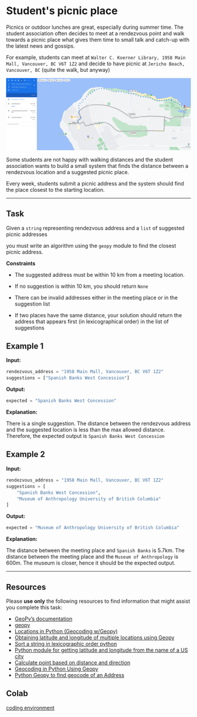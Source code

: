 # Student's picnic place


Picnics or outdoor lunches are great, especially during summer time. The student association often decides to meet at a rendezvous point and walk towards a picnic place what gives them time to small talk and catch-up with the latest news and gossips. 

For example, students can meet at `Walter C. Koerner Library, 1958 Main Mall, Vancouver, BC V6T 1Z2` and decide to have picnic at `Jericho Beach, Vancouver, BC` (quite the walk, but anyway)


![image info](./jericho.png)


Some students are not happy with walking distances and the student association wants to build a small system that finds the distance between a rendezvous location and a suggested picnic place. 

Every week, students submit a picnic address and the system should find the place closest to the starting location.

___


## Task


Given a `string` representing rendezvous address and a `list` of suggested picnic addresses

you must write an algorithm using the `geopy` module to find the closest picnic address.


**Constraints**

* The suggested address must be within 10 km from a meeting location.

* If no suggestion is within 10 km, you should return `None`

* There can be invalid addresses either in the meeting place or in the suggestion list

* If two places have the same distance, your solution should return the address that appears first (in lexicographical order) in the list of suggestions 


## Example 1


**Input:**

```python
rendezvous_address = "1958 Main Mall, Vancouver, BC V6T 1Z2"
suggestions = ["Spanish Banks West Concession"]
```

**Output:**

```python
expected = "Spanish Banks West Concession"
```

**Explanation:**

There is a single suggestion. The distance between the rendezvous address and the suggested location is less than the max allowed distance. Therefore, the expected output is `Spanish Banks West Concession`



## Example 2


**Input:**

```python
rendezvous_address = "1958 Main Mall, Vancouver, BC V6T 1Z2"
suggestions = [
    "Spanish Banks West Concession",
    "Museum of Anthropology University of British Columbia"
]
```

**Output:**

```python
expected = "Museum of Anthropology University of British Columbia"

```

**Explanation:**


The distance between the meeting place and `Spanish Banks` is 5.7km.  The distance between the meeting place and the `Museum of Anthropology` is 600m. The museum is closer, hence it should be the expected output. 



___


## Resources

Please **use only** the following resources to find information that might assist you complete this task:


* [GeoPy’s documentation](https://geopy.readthedocs.io/en/stable/)
* [geopy](https://github.com/geopy/geopy)
* [Locations in Python (Geocoding w/Geopy)](https://holypython.com/locations-in-python-geocoding-w-geopy/)
* [Obtaining latitude and longitude of multiple locations using Geopy](https://stackoverflow.com/questions/37608811/obtaining-latitude-and-longitude-of-multiple-locations-using-geopy)
* [Sort a string in lexicographic order python](https://stackoverflow.com/questions/7371935/sort-a-string-in-lexicographic-order-python)
* [Python module for getting latitude and longitude from the name of a US city](https://stackoverflow.com/questions/13686001/python-module-for-getting-latitude-and-longitude-from-the-name-of-a-us-city)
* [Calculate point based on distance and direction](https://stackoverflow.com/questions/24427828/calculate-point-based-on-distance-and-direction)
* [Geocoding in Python Using Geopy](https://pythonsimplified.com/geocoding-in-python-using-geopy/)
* [Python Geopy to find geocode of an Address](https://www.askpython.com/python/python-geopy-to-find-geocode-of-an-address)


## Colab

[coding environment](https://colab.research.google.com/drive/1ATb2fE-9CQMkgO3EkKil3ShAODxmV1KT?usp=sharing)